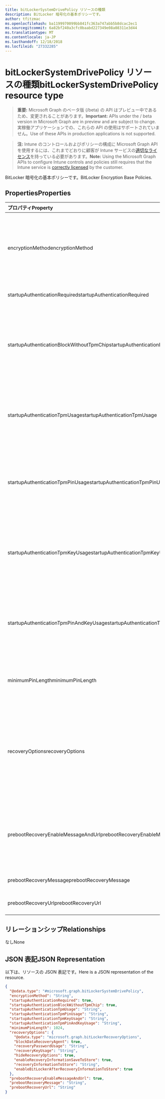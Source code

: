 ```yaml
---
title: bitLockerSystemDrivePolicy リソースの種類
description: BitLocker 暗号化の基本ポリシーです。
author: tfitzmac
ms.openlocfilehash: ba1199970099bb841fc363a747abb5b8dcac2ec1
ms.sourcegitcommit: 6a82bf240a3cfc0baabd227349e08a08311e3d44
ms.translationtype: MT
ms.contentlocale: ja-JP
ms.lasthandoff: 12/18/2018
ms.locfileid: "27332285"
---
```

# <a name="bitlockersystemdrivepolicy-resource-type"></a><span data-ttu-id="e007a-103">bitLockerSystemDrivePolicy リソースの種類</span><span class="sxs-lookup"><span data-stu-id="e007a-103">bitLockerSystemDrivePolicy resource type</span></span>

> <span data-ttu-id="e007a-104">**重要:** Microsoft Graph のベータ版 (/beta) の API はプレビュー中であるため、変更されることがあります。</span><span class="sxs-lookup"><span data-stu-id="e007a-104">**Important:** APIs under the / beta version in Microsoft Graph are in preview and are subject to change.</span></span> <span data-ttu-id="e007a-105">実稼働アプリケーションでの、これらの API の使用はサポートされていません。</span><span class="sxs-lookup"><span data-stu-id="e007a-105">Use of these APIs in production applications is not supported.</span></span>

> <span data-ttu-id="e007a-106">**注:** Intune のコントロールおよびポリシーの構成に Microsoft Graph API を使用するには、これまでどおりに顧客が Intune サービスの[適切なライセンス](https://go.microsoft.com/fwlink/?linkid=839381)を持っている必要があります。</span><span class="sxs-lookup"><span data-stu-id="e007a-106">**Note:** Using the Microsoft Graph APIs to configure Intune controls and policies still requires that the Intune service is [correctly licensed](https://go.microsoft.com/fwlink/?linkid=839381) by the customer.</span></span>

<span data-ttu-id="e007a-107">BitLocker 暗号化の基本ポリシーです。</span><span class="sxs-lookup"><span data-stu-id="e007a-107">BitLocker Encryption Base Policies.</span></span>
## <a name="properties"></a><span data-ttu-id="e007a-108">Properties</span><span class="sxs-lookup"><span data-stu-id="e007a-108">Properties</span></span>
|<span data-ttu-id="e007a-109">プロパティ</span><span class="sxs-lookup"><span data-stu-id="e007a-109">Property</span></span>|<span data-ttu-id="e007a-110">種類</span><span class="sxs-lookup"><span data-stu-id="e007a-110">Type</span></span>|<span data-ttu-id="e007a-111">説明</span><span class="sxs-lookup"><span data-stu-id="e007a-111">Description</span></span>|
|:---|:---|:---|
|<span data-ttu-id="e007a-112">encryptionMethod</span><span class="sxs-lookup"><span data-stu-id="e007a-112">encryptionMethod</span></span>|[<span data-ttu-id="e007a-113">bitLockerEncryptionMethod</span><span class="sxs-lookup"><span data-stu-id="e007a-113">bitLockerEncryptionMethod</span></span>](../resources/intune-deviceconfig-bitlockerencryptionmethod.md)|<span data-ttu-id="e007a-114">オペレーティング システム ドライブの暗号化方法を選択します。</span><span class="sxs-lookup"><span data-stu-id="e007a-114">Select the encryption method for operating system drives.</span></span> <span data-ttu-id="e007a-115">可能な値は、`aesCbc128`、`aesCbc256`、`xtsAes128`、`xtsAes256` です。</span><span class="sxs-lookup"><span data-stu-id="e007a-115">Possible values are: `aesCbc128`, `aesCbc256`, `xtsAes128`, `xtsAes256`.</span></span>|
|<span data-ttu-id="e007a-116">startupAuthenticationRequired</span><span class="sxs-lookup"><span data-stu-id="e007a-116">startupAuthenticationRequired</span></span>|<span data-ttu-id="e007a-117">ブール型</span><span class="sxs-lookup"><span data-stu-id="e007a-117">Boolean</span></span>|<span data-ttu-id="e007a-118">起動時に追加の認証が必要です。</span><span class="sxs-lookup"><span data-stu-id="e007a-118">Require additional authentication at startup.</span></span>|
|<span data-ttu-id="e007a-119">startupAuthenticationBlockWithoutTpmChip</span><span class="sxs-lookup"><span data-stu-id="e007a-119">startupAuthenticationBlockWithoutTpmChip</span></span>|<span data-ttu-id="e007a-120">ブール型</span><span class="sxs-lookup"><span data-stu-id="e007a-120">Boolean</span></span>|<span data-ttu-id="e007a-121">なし (または USB フラッシュ ドライブにスタートアップ キーのパスワードが必要です)、互換性のある TPM は BitLocker を許可するかどうかを示します。</span><span class="sxs-lookup"><span data-stu-id="e007a-121">Indicates whether to allow BitLocker without a compatible TPM (requires a password or a startup key on a USB flash drive).</span></span>|
|<span data-ttu-id="e007a-122">startupAuthenticationTpmUsage</span><span class="sxs-lookup"><span data-stu-id="e007a-122">startupAuthenticationTpmUsage</span></span>|[<span data-ttu-id="e007a-123">configurationUsage</span><span class="sxs-lookup"><span data-stu-id="e007a-123">configurationUsage</span></span>](../resources/intune-deviceconfig-configurationusage.md)|<span data-ttu-id="e007a-124">TPM スタートアップを許可または必要と許可しないかどうかを示します。</span><span class="sxs-lookup"><span data-stu-id="e007a-124">Indicates if TPM startup is allowed/required/disallowed.</span></span> <span data-ttu-id="e007a-125">可能な値は、`blocked`、`required`、`allowed` です。</span><span class="sxs-lookup"><span data-stu-id="e007a-125">Possible values are: `blocked`, `required`, `allowed`.</span></span>|
|<span data-ttu-id="e007a-126">startupAuthenticationTpmPinUsage</span><span class="sxs-lookup"><span data-stu-id="e007a-126">startupAuthenticationTpmPinUsage</span></span>|[<span data-ttu-id="e007a-127">configurationUsage</span><span class="sxs-lookup"><span data-stu-id="e007a-127">configurationUsage</span></span>](../resources/intune-deviceconfig-configurationusage.md)|<span data-ttu-id="e007a-128">TPM スタートアップの暗証番号 (pin) を許可または必要と許可しないかどうかを示します。</span><span class="sxs-lookup"><span data-stu-id="e007a-128">Indicates if TPM startup pin is allowed/required/disallowed.</span></span> <span data-ttu-id="e007a-129">可能な値は、`blocked`、`required`、`allowed` です。</span><span class="sxs-lookup"><span data-stu-id="e007a-129">Possible values are: `blocked`, `required`, `allowed`.</span></span>|
|<span data-ttu-id="e007a-130">startupAuthenticationTpmKeyUsage</span><span class="sxs-lookup"><span data-stu-id="e007a-130">startupAuthenticationTpmKeyUsage</span></span>|[<span data-ttu-id="e007a-131">configurationUsage</span><span class="sxs-lookup"><span data-stu-id="e007a-131">configurationUsage</span></span>](../resources/intune-deviceconfig-configurationusage.md)|<span data-ttu-id="e007a-132">スタートアップ キーを TPM を許可または必要と許可しないかどうかを示します。</span><span class="sxs-lookup"><span data-stu-id="e007a-132">Indicates if TPM startup key is allowed/required/disallowed.</span></span> <span data-ttu-id="e007a-133">可能な値は、`blocked`、`required`、`allowed` です。</span><span class="sxs-lookup"><span data-stu-id="e007a-133">Possible values are: `blocked`, `required`, `allowed`.</span></span>|
|<span data-ttu-id="e007a-134">startupAuthenticationTpmPinAndKeyUsage</span><span class="sxs-lookup"><span data-stu-id="e007a-134">startupAuthenticationTpmPinAndKeyUsage</span></span>|[<span data-ttu-id="e007a-135">configurationUsage</span><span class="sxs-lookup"><span data-stu-id="e007a-135">configurationUsage</span></span>](../resources/intune-deviceconfig-configurationusage.md)|<span data-ttu-id="e007a-136">TPM スタートアップに追加することを示しますキーとキーは、許可または必要と許可しません。</span><span class="sxs-lookup"><span data-stu-id="e007a-136">Indicates if TPM startup pin key and key are allowed/required/disallowed.</span></span> <span data-ttu-id="e007a-137">可能な値は、`blocked`、`required`、`allowed` です。</span><span class="sxs-lookup"><span data-stu-id="e007a-137">Possible values are: `blocked`, `required`, `allowed`.</span></span>|
|<span data-ttu-id="e007a-138">minimumPinLength</span><span class="sxs-lookup"><span data-stu-id="e007a-138">minimumPinLength</span></span>|<span data-ttu-id="e007a-139">Int32</span><span class="sxs-lookup"><span data-stu-id="e007a-139">Int32</span></span>|<span data-ttu-id="e007a-140">スタートアップの暗証番号 (pin) の最小の長さを示します。</span><span class="sxs-lookup"><span data-stu-id="e007a-140">Indicates the minimum length of startup pin.</span></span> <span data-ttu-id="e007a-141">4 ~ 20 の有効な値</span><span class="sxs-lookup"><span data-stu-id="e007a-141">Valid values 4 to 20</span></span>|
|<span data-ttu-id="e007a-142">recoveryOptions</span><span class="sxs-lookup"><span data-stu-id="e007a-142">recoveryOptions</span></span>|[<span data-ttu-id="e007a-143">bitLockerRecoveryOptions</span><span class="sxs-lookup"><span data-stu-id="e007a-143">bitLockerRecoveryOptions</span></span>](../resources/intune-deviceconfig-bitlockerrecoveryoptions.md)|<span data-ttu-id="e007a-144">必要なスタートアップ キー情報がない場合、BitLocker で暗号化されたオペレーティング システム ドライブを回復することができます。</span><span class="sxs-lookup"><span data-stu-id="e007a-144">Allows to recover BitLocker encrypted operating system drives in the absence of the required startup key information.</span></span> <span data-ttu-id="e007a-145">BitLocker を有効にするときは、このポリシー設定が適用されます。</span><span class="sxs-lookup"><span data-stu-id="e007a-145">This policy setting is applied when you turn on BitLocker.</span></span>|
|<span data-ttu-id="e007a-146">prebootRecoveryEnableMessageAndUrl</span><span class="sxs-lookup"><span data-stu-id="e007a-146">prebootRecoveryEnableMessageAndUrl</span></span>|<span data-ttu-id="e007a-147">ブール型</span><span class="sxs-lookup"><span data-stu-id="e007a-147">Boolean</span></span>|<span data-ttu-id="e007a-148">ブート前の回復のメッセージと Url を有効にします。</span><span class="sxs-lookup"><span data-stu-id="e007a-148">Enable pre-boot recovery message and Url.</span></span> <span data-ttu-id="e007a-149">RequireStartupAuthentication が false の場合、この値は影響しません。</span><span class="sxs-lookup"><span data-stu-id="e007a-149">If requireStartupAuthentication is false, this value does not affect.</span></span>|
|<span data-ttu-id="e007a-150">prebootRecoveryMessage</span><span class="sxs-lookup"><span data-stu-id="e007a-150">prebootRecoveryMessage</span></span>|<span data-ttu-id="e007a-151">String</span><span class="sxs-lookup"><span data-stu-id="e007a-151">String</span></span>|<span data-ttu-id="e007a-152">回復のカスタム メッセージを定義します。</span><span class="sxs-lookup"><span data-stu-id="e007a-152">Defines a custom recovery message.</span></span>|
|<span data-ttu-id="e007a-153">prebootRecoveryUrl</span><span class="sxs-lookup"><span data-stu-id="e007a-153">prebootRecoveryUrl</span></span>|<span data-ttu-id="e007a-154">String</span><span class="sxs-lookup"><span data-stu-id="e007a-154">String</span></span>|<span data-ttu-id="e007a-155">回復のカスタム URL を定義します。</span><span class="sxs-lookup"><span data-stu-id="e007a-155">Defines a custom recovery URL.</span></span>|

## <a name="relationships"></a><span data-ttu-id="e007a-156">リレーションシップ</span><span class="sxs-lookup"><span data-stu-id="e007a-156">Relationships</span></span>
<span data-ttu-id="e007a-157">なし</span><span class="sxs-lookup"><span data-stu-id="e007a-157">None</span></span>
## <a name="json-representation"></a><span data-ttu-id="e007a-158">JSON 表記</span><span class="sxs-lookup"><span data-stu-id="e007a-158">JSON Representation</span></span>
<span data-ttu-id="e007a-159">以下は、リソースの JSON 表記です。</span><span class="sxs-lookup"><span data-stu-id="e007a-159">Here is a JSON representation of the resource.</span></span>
<!-- {
  "blockType": "resource",
  "@odata.type": "microsoft.graph.bitLockerSystemDrivePolicy"
}
-->
``` json
{
  "@odata.type": "#microsoft.graph.bitLockerSystemDrivePolicy",
  "encryptionMethod": "String",
  "startupAuthenticationRequired": true,
  "startupAuthenticationBlockWithoutTpmChip": true,
  "startupAuthenticationTpmUsage": "String",
  "startupAuthenticationTpmPinUsage": "String",
  "startupAuthenticationTpmKeyUsage": "String",
  "startupAuthenticationTpmPinAndKeyUsage": "String",
  "minimumPinLength": 1024,
  "recoveryOptions": {
    "@odata.type": "microsoft.graph.bitLockerRecoveryOptions",
    "blockDataRecoveryAgent": true,
    "recoveryPasswordUsage": "String",
    "recoveryKeyUsage": "String",
    "hideRecoveryOptions": true,
    "enableRecoveryInformationSaveToStore": true,
    "recoveryInformationToStore": "String",
    "enableBitLockerAfterRecoveryInformationToStore": true
  },
  "prebootRecoveryEnableMessageAndUrl": true,
  "prebootRecoveryMessage": "String",
  "prebootRecoveryUrl": "String"
}
```





